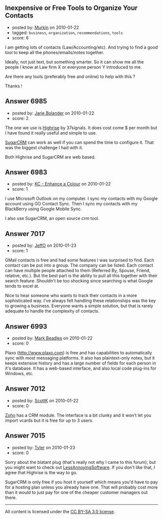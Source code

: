## Inexpensive or Free Tools to Organize Your Contacts

- posted by: [Murkin](https://stackexchange.com/users/-1/2319-murkin) on 2010-01-22
- tagged: `business`, `organization`, `recommendations`, `tools`
- score: 6

I am getting lots of contacts (Law/Accounting/etc). And trying to find a good tool to keep all the phones/emails/notes together.

Ideally, not just text, but something smarter. So it can show me all the people I know at Law firm X or everyone person Y introduced to me. 

Are there any tools (preferably free and online) to help with this ?

Thanks !


## Answer 6985

- posted by: [Jarie Bolander](https://stackexchange.com/users/-1/585-jarie-bolander) on 2010-01-22
- score: 2

<p>The one we use is <a href="http://highrisehq.com/" rel="nofollow">Highrise</a> by 37signals. It does cost come $ per month but I have found it really useful and simple to use.</p>

<p><a href="http://www.sugarcrm.com/crm/" rel="nofollow">SugarCRM</a> can work as well if you can spend the time to configure it. That was the biggest challenge I had with it.</p>

<p>Both Highrise and SugarCRM are web based.</p>



## Answer 6983

- posted by: [KC - Enhance a Colour](https://stackexchange.com/users/-1/2337-kc-enhance-a-colour) on 2010-01-22
- score: 1

I use Microsoft Outlook on my computer.  I sync my contacts with my Google account using GO Contact Sync.  Then I sync my contacts with my BlackBerry using Google Mobile Sync.

I also use SugarCRM, an open source crm tool.


## Answer 7017

- posted by: [JeffO](https://stackexchange.com/users/-1/1796-jeffo) on 2010-01-23
- score: 1

GMail contacts is free and had some features I was surprised to find. Each contact can be put into a group. The company can be listed. Each contact can have multiple people attached to them (Referred By, Spouse, Friend, relative, etc.). But the best part is the ability to pull all this together with their search feature. Shouldn't be too shocking since searching is what  Google tends to excel at.

Nice to hear someone who wants to track their contacts in a more sophisticated way. I've always felt handling these relationships was the key to growing a business. Everyone wants a simple solution, but that is rarely adequate to handle the complexity of contacts.


## Answer 6993

- posted by: [Mark Beadles](https://stackexchange.com/users/-1/296-mark-beadles) on 2010-01-22
- score: 0

Plaxo (http://www.plaxo.com) is free and has capabilities to automatically sync with most messaging platforms. It also has plaintext-only notes, but it keeps extensive history and has a large number of fields for each person in it's database. It has a web-based interface, and also local code plug-ins for Windows, etc.




## Answer 7012

- posted by: [ScottK](https://stackexchange.com/users/-1/2245-scottk) on 2010-01-22
- score: 0

<p><a href="http://www.zoho.com/" rel="nofollow" title="Zoho">Zoho</a> has a CRM module. The interface is a bit clunky and it won't let you import vcards but it is free for up to 3 users. </p>



## Answer 7015

- posted by: [Tyler](https://stackexchange.com/users/-1/2343-tyler) on 2010-01-23
- score: 0

<p>Sorry about the blatant plug (that's really not why I came to this forum), but you might want to check out <a href="http://www.lessannoyingsoftware.com" rel="nofollow">LessAnnoyingSoftware</a>.  If you don't like that, I agree that Highrise is the way to go.</p>

<p>SugarCRM is only free if you host it yourself which means you'd have to pay for a hosting plan unless you already have one.  That will probably cost more than it would to just pay for one of the cheaper customer managers out there.</p>




---

All content is licensed under the [CC BY-SA 3.0 license](https://creativecommons.org/licenses/by-sa/3.0/).
